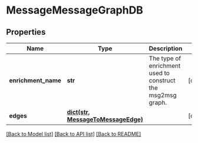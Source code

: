 # MessageMessageGraphDB

## Properties
Name | Type | Description | Notes
------------ | ------------- | ------------- | -------------
**enrichment_name** | **str** | The type of enrichment used to construct the msg2msg graph. | [optional] 
**edges** | [**dict(str, MessageToMessageEdge)**](MessageToMessageEdge.md) |  | [optional] 

[[Back to Model list]](../README.md#documentation-for-models) [[Back to API list]](../README.md#documentation-for-api-endpoints) [[Back to README]](../README.md)

